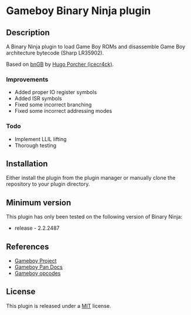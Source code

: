 # Gameboy Binary Ninja plugin

## Description

A Binary Ninja plugin to load Game Boy ROMs and disassemble Game Boy architecture bytecode (Sharp LR35902).

Based on [bnGB](https://github.com/icecr4ck/bnGB) by [Hugo Porcher (icecr4ck)](https://github.com/icecr4ck).

### Improvements
* Added proper IO register symbols
* Added ISR symbols
* Fixed some incorrect branching
* Fixed some incorrect addressing modes

### Todo
* Implement LLIL lifting
* Thorough testing

## Installation

Either install the plugin from the plugin manager or manually clone the repository to your plugin directory.

## Minimum version

This plugin has only been tested on the following version of Binary Ninja:

* release - 2.2.2487

## References

* [Gameboy Project](https://github.com/ZetaTwo/gameboy-project)
* [Gameboy Pan Docs](http://bgb.bircd.org/pandocs.htm)
* [Gameboy opcodes](https://www.pastraiser.com/cpu/gameboy/gameboy_opcodes.html)  

## License

This plugin is released under a [MIT](LICENSE) license.
